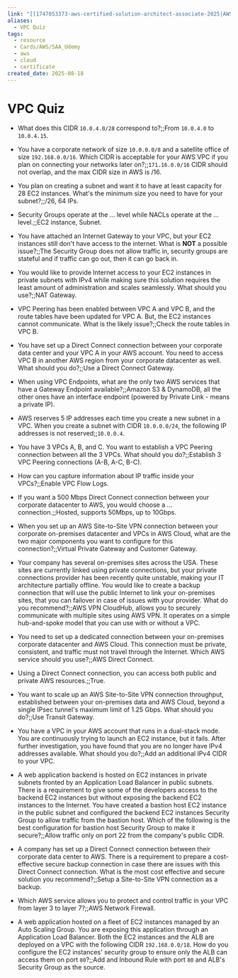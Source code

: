 ```yaml
---
link: "[[1747853373-aws-certified-solution-architect-associate-2025|AWS Certified Solution Architect Associate 2025]]"
aliases:
  - VPC Quiz
tags:
  - resource
  - Cards/AWS/SAA_Udemy
  - aws
  - cloud
  - certificate
created_date: 2025-08-18
---
```

# VPC Quiz
- What does this CIDR `10.0.4.0/28` correspond to?;;From `10.0.4.0` to `10.0.4.15`.
<!--SR:!2025-08-23,3,250-->
- You have a corporate network of size `10.0.0.0/8` and a satellite office of size `192.168.0.0/16`. Which CIDR is acceptable for your AWS VPC if you plan on connecting your networks later on?;;`171.16.0.0/16` CIDR should not overlap, and the max CIDR size in AWS is /16.
<!--SR:!2025-08-23,4,270-->
- You plan on creating a subnet and want it to have at least capacity for 28 EC2 instances. What's the minimum size you need to have for your subnet?;;/26, 64 IPs.
<!--SR:!2025-08-23,4,270-->
- Security Groups operate at the ... level while NACLs operate at the ... level.;;EC2 instance, Subnet.
<!--SR:!2025-08-22,3,250-->
- You have attached an Internet Gateway to your VPC, but your EC2 instances still don't have access to the internet. What is **NOT** a possible issue?;;The Security Group does not allow traffic in, security groups are stateful and if traffic can go out, then it can go back in.
<!--SR:!2025-08-23,4,270-->
- You would like to provide Internet access to your EC2 instances in private subnets with IPv4 while making sure this solution requires the least amount of administration and scales seamlessly. What should you use?;;NAT Gateway.
<!--SR:!2025-08-22,2,230-->
- VPC Peering has been enabled between VPC A and VPC B, and the route tables have been updated for VPC A. But, the EC2 instances cannot communicate. What is the likely issue?;;Check the route tables in VPC B.
<!--SR:!2025-08-23,4,270-->
- You have set up a Direct Connect connection between your corporate data center and your VPC A in your AWS account. You need to access VPC B in another AWS region from your corporate datacenter as well. What should you do?;;Use a Direct Connect Gateway.
<!--SR:!2025-08-23,4,270-->
- When using VPC Endpoints, what are the only two AWS services that have a Gateway Endpoint available?;;Amazon S3 & DynamoDB, all the other ones have an interface endpoint (powered by Private Link - means a private IP).
<!--SR:!2025-08-23,4,270-->
- AWS reserves 5 IP addresses each time you create a new subnet in a VPC. When you create a subnet with CIDR `10.0.0.0/24`, the following IP addresses is not reserved;;`10.0.0.4`.
<!--SR:!2025-08-23,4,270-->
- You have 3 VPCs A, B, and C. You want to establish a VPC Peering connection between all the 3 VPCs. What should you do?;;Establish 3 VPC Peering connections (A-B, A-C, B-C).
<!--SR:!2025-08-23,4,270-->
- How can you capture information about IP traffic inside your VPCs?;;Enable VPC Flow Logs.
<!--SR:!2025-08-23,4,270-->
- If you want a 500 Mbps Direct Connect connection between your corporate datacenter to AWS, you would choose a ... connection.;;Hosted, supports 50Mbps, up to 10Gbps.
<!--SR:!2025-08-23,4,270-->
- When you set up an AWS Site-to-Site VPN connection between your corporate on-premises datacenter and VPCs in AWS Cloud, what are the two major components you want to configure for this connection?;;Virtual Private Gateway and Customer Gateway.
<!--SR:!2025-08-22,3,250-->
- Your company has several on-premises sites across the USA. These sites are currently linked using private connections, but your private connections provider has been recently quite unstable, making your IT architecture partially offline. You would like to create a backup connection that will use the public Internet to link your on-premises sites, that you can failover in case of issues with your provider. What do you recommend?;;AWS VPN CloudHub, allows you to securely communicate with multiple sites using AWS VPN. It operates on a simple hub-and-spoke model that you can use with or without a VPC.
<!--SR:!2025-08-21,1,210-->
- You need to set up a dedicated connection between your on-premises corporate datacenter and AWS Cloud. This connection must be private, consistent, and traffic must not travel through the Internet. Which AWS service should you use?;;AWS Direct Connect.
<!--SR:!2025-08-23,3,250-->
- Using a Direct Connect connection, you can access both public and private AWS resources.;;True.
<!--SR:!2025-08-23,4,270-->
- You want to scale up an AWS Site-to-Site VPN connection throughput, established between your on-premises data and AWS Cloud, beyond a single IPsec tunnel's maximum limit of 1.25 Gbps. What should you do?;;Use Transit Gateway.
<!--SR:!2025-08-21,1,210-->
- You have a VPC in your AWS account that runs in a dual-stack mode. You are continuously trying to launch an EC2 instance, but it fails. After further investigation, you have found that you are no longer have IPv4 addresses available. What should you do?;;Add an additional IPv4 CIDR to your VPC.
<!--SR:!2025-08-23,4,270-->
- A web application backend is hosted on EC2 instances in private subnets fronted by an Application Load Balancer in public subnets. There is a requirement to give some of the developers access to the backend EC2 instances but without exposing the backend EC2 instances to the Internet. You have created a bastion host EC2 instance in the public subnet and configured the backend EC2 instances Security Group to allow traffic from the bastion host. Which of the following is the best configuration for bastion host Security Group to make it secure?;;Allow traffic only on port 22 from the company's public CIDR.
<!--SR:!2025-08-22,3,250-->
- A company has set up a Direct Connect connection between their corporate data center to AWS. There is a requirement to prepare a cost-effective secure backup connection in case there are issues with this Direct Connect connection. What is the most cost effective and secure solution you recommend?;;Setup a Site-to-Site VPN connection as a backup.
<!--SR:!2025-08-23,3,250-->
- Which AWS service allows you to protect and control traffic in your VPC from layer 3 to layer 7?;;AWS Network Firewall.
<!--SR:!2025-08-23,4,270-->
- A web application hosted on a fleet of EC2 instances managed by an Auto Scaling Group. You are exposing this application through an Application Load Balancer. Both the EC2 instances and the ALB are deployed on a VPC with the following CIDR `192.168.0.0/18`. How do you configure the EC2 instances' security group to ensure only the ALB can access them on port `80`?;;Add and Inbound Rule with port `80` and ALB's Security Group as the source.
<!--SR:!2025-08-23,4,270-->







